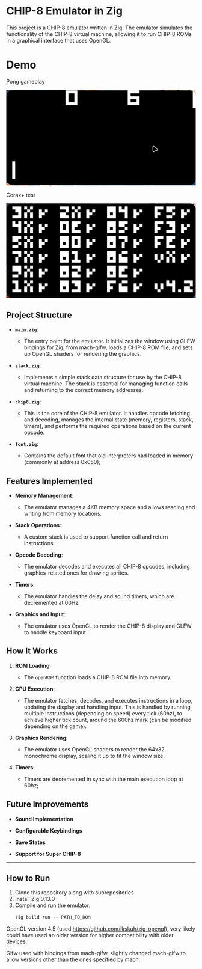 # CHIP-8 Emulator in Zig

This project is a CHIP-8 emulator written in Zig. The emulator simulates the functionality of the CHIP-8 virtual machine, allowing it to run CHIP-8 ROMs in a graphical interface that uses OpenGL.

# Demo

Pong gameplay

![Pong Video](img/pong.gif)

Corax+ test

![Emulator Screenshot](img/3-corax+_sc.png)

## Project Structure

- **`main.zig`**: 
  - The entry point for the emulator. It initializes the window using GLFW bindings for Zig, from mach-glfw, loads a CHIP-8 ROM file, and sets up OpenGL shaders for rendering the graphics.
  
- **`stack.zig`**: 
  - Implements a simple stack data structure for use by the CHIP-8 virtual machine. The stack is essential for managing function calls and returning to the correct memory addresses.

- **`chip8.zig`**: 
  - This is the core of the CHIP-8 emulator. It handles opcode fetching and decoding, manages the internal state (memory, registers, stack, timers), and performs the required operations based on the current opcode.

- **`font.zig`**: 
  - Contains the default font that old interpreters had loaded in memory (commonly at address 0x050);

## Features Implemented

- **Memory Management**: 
  - The emulator manages a 4KB memory space and allows reading and writing from memory locations.
  
- **Stack Operations**: 
  - A custom stack is used to support function call and return instructions.
  
- **Opcode Decoding**: 
  - The emulator decodes and executes all CHIP-8 opcodes, including graphics-related ones for drawing sprites.

- **Timers**: 
  - The emulator handles the delay and sound timers, which are decremented at 60Hz.

- **Graphics and Input**: 
  - The emulator uses OpenGL to render the CHIP-8 display and GLFW to handle keyboard input.

## How It Works

1. **ROM Loading**: 
   - The `openROM` function loads a CHIP-8 ROM file into memory.
   
2. **CPU Execution**: 
   - The emulator fetches, decodes, and executes instructions in a loop, updating the display and handling input. This is handled by running multiple instructions (depending on speed) every tick (60hz), to achieve higher tick count, around the 600hz mark (can be modified depending on the game).
   
3. **Graphics Rendering**: 
   - The emulator uses OpenGL shaders to render the 64x32 monochrome display, scaling it up to fit the window size.

4. **Timers**:
   - Timers are decremented in sync with the main execution loop at 60hz;

## Future Improvements

- **Sound Implementation**
  
- **Configurable Keybindings**
  
- **Save States**

- **Support for Super CHIP-8**

---

## How to Run

1. Clone this repository along with subrepositories
2. Install Zig 0.13.0
3. Compile and run the emulator:
    ```bash
    zig build run -- PATH_TO_ROM
    ```

OpenGL version 4.5 (used https://github.com/ikskuh/zig-opengl), very likely could have used an older version for higher compatibility with older devices.

Glfw used with bindings from mach-glfw, slightly changed mach-glfw to allow versions other than the ones specified by mach.
